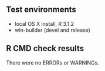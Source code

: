 ## Test environments
* local OS X install, R 3.1.2
* win-builder (devel and release)

## R CMD check results
There were no ERRORs or WARNINGs.
